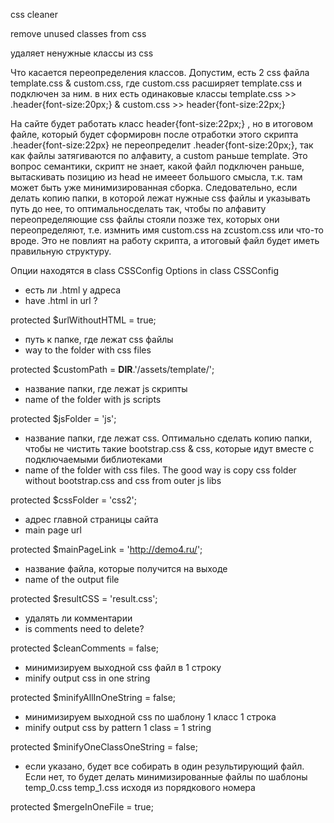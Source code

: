 css cleaner

remove unused classes from css

удаляет ненужные классы из css

Что касается переопределения классов. Допустим, есть 2 css файла 
template.css & custom.css, где custom.css расширяет template.css и подключен за ним.
в них есть одинаковые классы
template.css >> .header{font-size:20px;} & custom.css >> header{font-size:22px;}

На сайте будет работать класс header{font-size:22px;} , но в итоговом файле, который будет сформировн после отработки этого скрипта .header{font-size:22px} не переопределит .header{font-size:20px;},
так как файлы затягиваются по алфавиту, а custom раньше template.
Это вопрос семантики, скрипт не знает, какой файл подключен раньше, вытаскивать позицию из head не имееет большого смысла, т.к. там может быть уже минимизированная сборка.
Следовательно, если делать копию папки, в которой лежат нужные css файлы и указывать путь до нее, то оптимальносделать так, чтобы по алфавиту переопределяющие css файлы стояли позже тех, которых они переопределяют, т.е. измнить имя custom.css на zcustom.css или что-то вроде. Это не повлият на работу скрипта, а итоговый файл будет иметь правильную структуру.



Опции находятся в class CSSConfig
Options in class CSSConfig

 * есть ли .html у адреса
 * have .html in url ?

protected $urlWithoutHTML = true;

 * путь к папке, где лежат css файлы
 * way to the folder with css files

protected $customPath = __DIR__.'/assets/template/';

 * название папки, где лежат js скрипты
 * name of the folder with js scripts

protected $jsFolder = 'js';

 * название папки, где лежат css. Оптимально сделать копию папки, чтобы не чистить такие bootstrap.css & css, которые идут вместе с подключаемыми библиотеками
 * name of the folder with css files. The good way is copy css folder without bootstrap.css and css from outer js libs

protected $cssFolder = 'css2';

 * адрес главной страницы сайта
 * main page url

protected $mainPageLink = 'http://demo4.ru/';

 * название файла, которые получится на выходе
 * name of the output file

protected $resultCSS = 'result.css';


 * удалять ли комментарии
 * is comments need to delete? 

protected $cleanComments = false;


 * минимизируем выходной css файл в 1 строку
 * minify output css in one string

protected $minifyAllInOneString = false;


 * минимизируем выходной css по шаблону 1 класс 1 строка
 * minify output css by pattern 1 class = 1 string

protected $minifyOneClassOneString = false;

 * если указано, будет все собирать в один результирующий файл. Если нет, то будет делать минимизированные файлы по шаблоны temp_0.css temp_1.css исходя из порядкового номера

protected $mergeInOneFile = true;